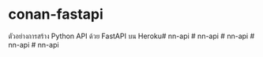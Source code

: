 # conan-fastapi
ตัวอย่างการสร้าง Python API ด้วย FastAPI บน Heroku#   n n - a p i  
 #   n n - a p i  
 #   n n - a p i  
 #   n n - a p i  
 #   n n - a p i  
 